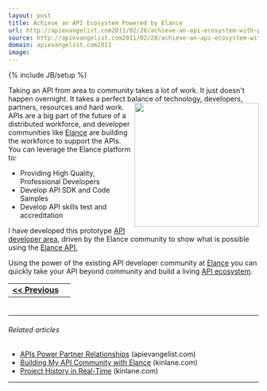 ```yaml
---
layout: post
title: Achieve an API Ecosystem Powered by Elance
url: http://apievangelist.com2011/02/28/achieve-an-api-ecosystem-with-powered-by-elance/
source: http://apievangelist.com2011/02/28/achieve-an-api-ecosystem-with-powered-by-elance/
domain: apievangelist.com2011
image: 
---
```

{% include JB/setup %}
Taking an API from area to community takes a lot of work.   It just doesn't happen overnight.  It takes a perfect balance of technology, developers, partners, resources and hard work.
<img src="http://kinlane-productions.s3.amazonaws.com/api-evangelist/ecosystem.png" alt="" width="250" align="right" />
APIs are a big part of the future of a distributed workforce, and developer communities like <a title="Elance" href="http://www.elance.com">Elance</a> are building the workforce to support the APIs.  You can leverage the Elance platform to:
<ul class="mainlist">
	<li>Providing High Quality, Professional Developers</li>
	<li>Develop API SDK and Code Samples</li>
	<li>Develop API skills test and accreditation</li>
</ul>
I have developed this prototype <a title="API developer area" href="http://elance.apievangelist.com/">API developer area</a>, driven by the Elance community to show what is possible using the <a title="Elance API" href="http://www.elance.com/p/api">Elance API.</a><p></p>
Using the power of the existing API developer community at <a title="Elance" href="http://www.elance.com">Elance</a> you can quickly take your API beyond community and build a living <a title="API Ecosystem" href="http://www.apievangelist.com/ecosystem.php">API ecosystem</a>.
<table style="padding-bottom: 20px;" cellspacing="5" cellpadding="5" width="100%">
<tbody>
<tr>
<td align="left"><strong><a title="Develop an Elance Skills Test for Your API Area" href="http://blog.apievangelist.com/2011/02/28/develop-an-elance-skills-test-for-your-api-area/">&lt;&lt; Previous</a></strong></td>
<td align="right"><strong>
</strong></td>
</tr>
</tbody>
</table><p></p>
<hr /><p></p>
<h6 class="zemanta-related-title" style="font-size: 1em;">Related articles</h6>
<ul class="zemanta-article-ul">
	<li class="zemanta-article-ul-li"><a href="http://blog.apievangelist.com/2011/01/30/apis-power-partner-relationships/">APIs Power Partner Relationships</a> (apievangelist.com)</li>
	<li class="zemanta-article-ul-li"><a href="http://www.kinlane.com/2011/01/building-my-api-community-with-elance/">Building My API Community with Elance</a> (kinlane.com)</li>
	<li class="zemanta-article-ul-li"><a href="http://www.kinlane.com/2011/02/project-history-in-real-time/">Project History in Real-Time</a> (kinlane.com)</li>
</ul>
<p></p>
<hr />
